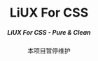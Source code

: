 <div align="center">

</div>

<h1 align="center">LiUX For CSS</h1>

<h5 align="center">
  LiUX For CSS - Pure & Clean
</h5>

<p align="center">
  本项目暂停维护
</p>

